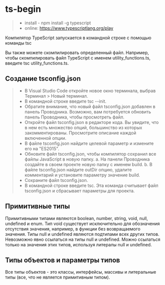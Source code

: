 # ts-begin

> * install - npm install -g typescript
> * online: https://www.typescriptlang.org/play

Компилятор TypeScript запускается в командной строке с помощью команды tsc

Вы также можете скомпилировать определенный файл. Например, чтобы скомпилировать файл TypeScript с именем utility_functions.ts, введите tsc utility_functions.ts.


## Создание tsconfig.json

> * В Visual Studio Code откройте новое окно терминала, выбрав Терминал > Новый терминал.
> * В командной строке введите tsc --init.
> * Обратите внимание, что новый файл tsconfig.json добавлен в панель Проводника. Возможно, вам потребуется обновить панель Проводника, чтобы просмотреть файл.
> * Откройте файл tsconfig.json в редакторе кода. Вы увидите, что в нем есть множество опций, большинство из которых закомментированы. Просмотрите описание каждой включенной опции.
> * В файле tsconfig.json найдите целевой параметр и измените его на "ES2015".
> * Обновите файл tsconfig.json, чтобы компилятор сохранил все файлы JavaScript в новую папку.
    a. На панели Проводника создайте в своем проекте новую папку с именем build.
    b. В файле tsconfig.json найдите outDir опцию, удалите комментарий и установите параметру значение build.
> * Сохраните файл tsconfig.json.
> * В командной строке введите tsc. Эта команда считывает файл tsconfig.json и сбрасывает параметры для проекта.

## Примитивные типы

Примитивными типами являются boolean, number, string, void, null, undefined и enum.
Тип void существует исключительно для обозначения отсутствия значения, например, в функции без возвращаемого значения. Типы null и undefined являются подтипами всех других типов. Невозможно явно ссылаться на типы null и undefined. Можно ссылаться только на значения этих типов, используя литералы null и undefined.

## Типы объектов и параметры типов
Все типы объектов - это классы, интерфейсы, массивы и литеральные типы (все, что не является примитивным типом).